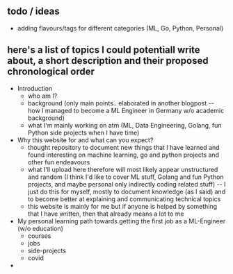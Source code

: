 ## todo / ideas
- adding flavours/tags for different categories (ML, Go, Python, Personal)

## here's a list of topics I could potentiall write about, a short description and their proposed chronological order
- Introduction
    - who am I?
    - background (only main points.. elaborated in another blogpost -- how I managed to become a ML Engineer in Germany w/o academic background)
    - what I'm mainly working on atm (ML, Data Engineering, Golang, fun Python side projects when I have time)
- Why this website for and what can you expect?
    - thought repository to document new things that I have learned and found interesting on machine learning, go and python projects and other fun endeavours
    - what I'll upload here therefore will most likely appear unstructured and random (I think I'd like to cover ML stuff, Golang and fun Python projects, and maybe personal only indirectly coding related stuff) -- I just do this for myself, mostly to document knowledge (as I said) and to become better at explaining and communicating technical topics
    - this website is mainly for me but if anyone is helped by something that I have written, then that already means a lot to me
- My personal learning path towards getting the first job as a ML-Engineer (w/o education)
    - courses
    - jobs
    - side-projects
    - covid
- 